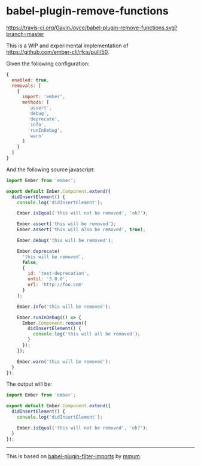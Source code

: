 # babel-plugin-remove-functions

https://travis-ci.org/GavinJoyce/babel-plugin-remove-functions.svg?branch=master

This is a WIP and experimental implementation of https://github.com/ember-cli/rfcs/pull/50.

Given the following configuration:

```js
{
  enabled: true,
  removals: [
    {
      import: 'ember',
      methods: [
        'assert',
        'debug',
        'deprecate',
        'info',
        'runInDebug',
        'warn'
      ]
    }
  ]
}
```

And the following source javascript:

```js
import Ember from 'ember';

export default Ember.Component.extend({
  didInsertElement() {
    console.log('didInsertElement');

    Ember.isEqual('this will not be removed', 'ok?');

    Ember.assert('this will be removed');
    Ember.assert('this will also be removed', true);

    Ember.debug('this will be removed');

    Ember.deprecate(
      'this will be removed',
      false,
      {
        id: 'test-deprecation',
        until: '3.0.0',
        url: 'http://foo.com'
      }
    );

    Ember.info('this will be removed');

    Ember.runInDebug(() => {
      Ember.Component.reopen({
        didInsertElement() {
          console.log('this will all be removed');
        }
      });
    });

    Ember.warn('this will be removed');
  }
});
```

The output will be:

```js
import Ember from 'ember';

export default Ember.Component.extend({
  didInsertElement() {
    console.log('didInsertElement');

    Ember.isEqual('this will not be removed', 'ok?');
  }
});
```
---

This is based on [babel-plugin-filter-imports](https://github.com/ember-cli/babel-plugin-filter-imports) by [mmum](https://github.com/mmun).
